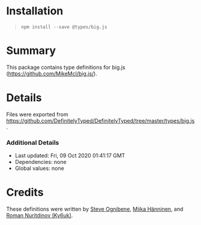 # Installation
> `npm install --save @types/big.js`

# Summary
This package contains type definitions for big.js (https://github.com/MikeMcl/big.js/).

# Details
Files were exported from https://github.com/DefinitelyTyped/DefinitelyTyped/tree/master/types/big.js.

### Additional Details
 * Last updated: Fri, 09 Oct 2020 01:41:17 GMT
 * Dependencies: none
 * Global values: none

# Credits
These definitions were written by [Steve Ognibene](https://github.com/nycdotnet), [Miika Hänninen](https://github.com/googol), and [Roman Nuritdinov (Ky6uk)](https://github.com/Ky6uk).
